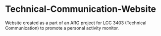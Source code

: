 Technical-Communication-Website
===============================

Website created as a part of an ARG project for LCC 3403 (Technical Communication) to promote a personal activity monitor.
